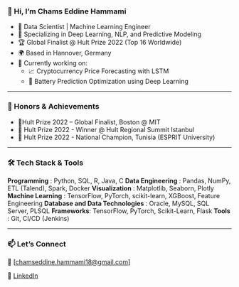 ### 👋 Hi, I’m Chams Eddine Hammami

- 💼 Data Scientist | Machine Learning Engineer
- 🧠 Specializing in Deep Learning, NLP, and Predictive Modeling
- 🏆 Global Finalist @ Hult Prize 2022 (Top 16 Worldwide)
- 🌍 Based in Hannover, Germany
- 🔭 Currently working on:
  - 📈 Cryptocurrency Price Forecasting with LSTM
  - 🔋 Battery Prediction Optimization using Deep Learning

---


### 🏅 Honors & Achievements

- 🏅Hult Prize 2022 – Global Finalist, Boston @ MIT
- 🥇 Hult Prize 2022 - Winner @ Hult Regional Summit Istanbul
- 🥇 Hult Prize 2022 - National Champion, Tunisia (ESPRIT University)
  
---
### 🛠️ Tech Stack & Tools

**Programming** : Python, SQL, R, Java, C
**Data Engineering** : Pandas, NumPy, ETL (Talend), Spark, Docker
**Visualization** : Matplotlib, Seaborn, Plotly
**Machine Learning** : TensorFlow, PyTorch, scikit-learn, XGBoost, Feature Engineering
**Database and Data Technologies** : Oracle, MySQL, SQL Server, PLSQL
**Frameworks**: TensorFlow, PyTorch, Scikit-Learn, Flask 
**Tools** : Git, CI/CD (Jenkins)

---

### 📫 Let’s Connect

📧 [chamseddine.hammami18@gmail.com] 

🔗 [LinkedIn](https://linkedin.com/in/chamseddinehammami)  



